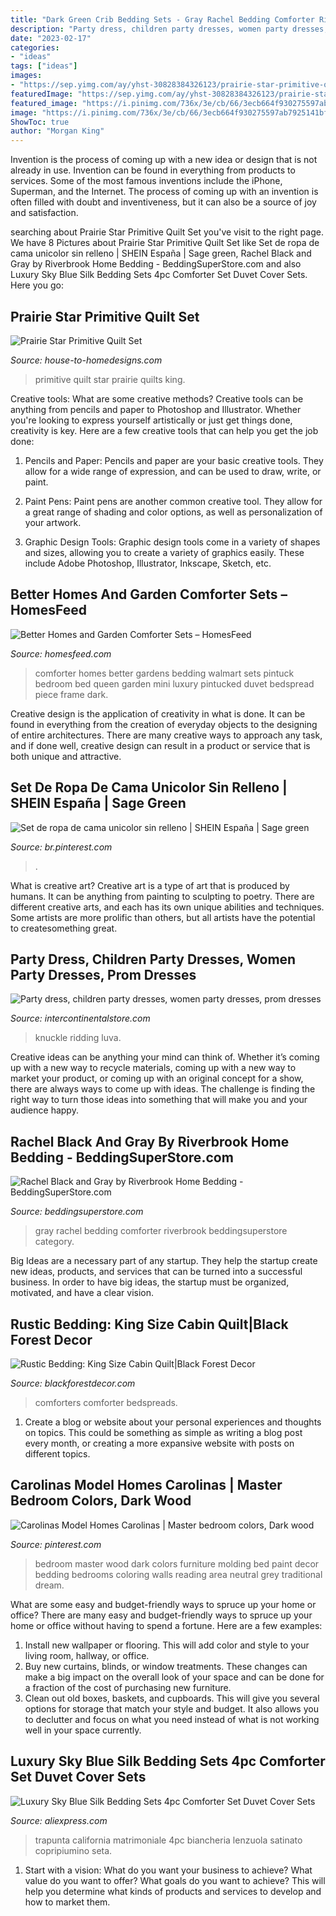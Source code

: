 ```yaml
---
title: "Dark Green Crib Bedding Sets - Gray Rachel Bedding Comforter Riverbrook Beddingsuperstore Category"
description: "Party dress, children party dresses, women party dresses, prom dresses"
date: "2023-02-17"
categories:
- "ideas"
tags: ["ideas"]
images:
- "https://sep.yimg.com/ay/yhst-30828384326123/prairie-star-primitive-quilt-set-65.jpg"
featuredImage: "https://sep.yimg.com/ay/yhst-30828384326123/prairie-star-primitive-quilt-set-65.jpg"
featured_image: "https://i.pinimg.com/736x/3e/cb/66/3ecb664f930275597ab7925141bf1393.jpg"
image: "https://i.pinimg.com/736x/3e/cb/66/3ecb664f930275597ab7925141bf1393.jpg"
ShowToc: true
author: "Morgan King"
---
```



Invention is the process of coming up with a new idea or design that is not already in use. Invention can be found in everything from products to services. Some of the most famous inventions include the iPhone, Superman, and the Internet. The process of coming up with an invention is often filled with doubt and inventiveness, but it can also be a source of joy and satisfaction.

	

		
searching about Prairie Star Primitive Quilt Set you've visit to the right page. We have 8 Pictures about Prairie Star Primitive Quilt Set like Set de ropa de cama unicolor sin relleno | SHEIN España | Sage green, Rachel Black and Gray by Riverbrook Home Bedding - BeddingSuperStore.com and also Luxury Sky Blue Silk Bedding Sets 4pc Comforter Set Duvet Cover Sets. Here you go:
		
    
## Prairie Star Primitive Quilt Set

<img loading=lazy src="https://sep.yimg.com/ay/yhst-30828384326123/prairie-star-primitive-quilt-set-65.jpg" onerror="this.onerror=null;this.src='https://tse1.mm.bing.net/th?id=OIP.J4id5bdWc6_bg6FqKjX6IQHaG-&amp;pid=15.1';" alt="Prairie Star Primitive Quilt Set">

_Source: house-to-homedesigns.com_

>primitive quilt star prairie quilts king. 

	

Creative tools: What are some creative methods?
Creative tools can be anything from pencils and paper to Photoshop and Illustrator. Whether you're looking to express yourself artistically or just get things done, creativity is key. Here are a few creative tools that can help you get the job done:
1. Pencils and Paper: Pencils and paper are your basic creative tools. They allow for a wide range of expression, and can be used to draw, write, or paint.

2. Paint Pens: Paint pens are another common creative tool. They allow for a great range of shading and color options, as well as personalization of your artwork.

3. Graphic Design Tools: Graphic design tools come in a variety of shapes and sizes, allowing you to create a variety of graphics easily. These include Adobe Photoshop, Illustrator, Inkscape, Sketch, etc.

    
## Better Homes And Garden Comforter Sets – HomesFeed

<img loading=lazy src="https://homesfeed.com/wp-content/uploads/2016/02/White-Better-Homes-and-Garden-Comforter-Sets-On-Dark-Wooden-Bed-Frame-With-White-Curtains-And-Fur-Rug.jpg" onerror="this.onerror=null;this.src='https://tse4.mm.bing.net/th?id=OIP.vfJV8bNTlatjCdQxJdKImwHaHa&amp;pid=15.1';" alt="Better Homes and Garden Comforter Sets – HomesFeed">

_Source: homesfeed.com_

>comforter homes better gardens bedding walmart sets pintuck bedroom bed queen garden mini luxury pintucked duvet bedspread piece frame dark. 

	

Creative design is the application of creativity in what is done. It can be found in everything from the creation of everyday objects to the designing of entire architectures. There are many creative ways to approach any task, and if done well, creative design can result in a product or service that is both unique and attractive.

    
## Set De Ropa De Cama Unicolor Sin Relleno | SHEIN España | Sage Green

<img loading=lazy src="https://i.pinimg.com/736x/3e/cb/66/3ecb664f930275597ab7925141bf1393.jpg" onerror="this.onerror=null;this.src='https://tse4.mm.bing.net/th?id=OIP.yhuns9zkB3B-o9noJAcoXgHaJ3&amp;pid=15.1';" alt="Set de ropa de cama unicolor sin relleno | SHEIN España | Sage green">

_Source: br.pinterest.com_

>. 

	

What is creative art?
Creative art is a type of art that is produced by humans. It can be anything from painting to sculpting to poetry. There are different creative arts, and each has its own unique abilities and techniques. Some artists are more prolific than others, but all artists have the potential to createsomething great.

    
## Party Dress, Children Party Dresses, Women Party Dresses, Prom Dresses

<img loading=lazy src="https://ae01.alicdn.com/kf/HTB1OQfzbbH1gK0jSZFwq6A7aXXad.jpg" onerror="this.onerror=null;this.src='https://tse2.mm.bing.net/th?id=OIP.HhNePjpPi6fnc8xQ0X9eawHaEX&amp;pid=15.1';" alt="Party dress, children party dresses, women party dresses, prom dresses">

_Source: intercontinentalstore.com_

>knuckle ridding luva. 

	

Creative ideas can be anything your mind can think of. Whether it’s coming up with a new way to recycle materials, coming up with a new way to market your product, or coming up with an original concept for a show, there are always ways to come up with ideas. The challenge is finding the right way to turn those ideas into something that will make you and your audience happy.

    
## Rachel Black And Gray By Riverbrook Home Bedding - BeddingSuperStore.com

<img loading=lazy src="https://www.beddingsuperstore.com/images/category/hi/34231.jpg" onerror="this.onerror=null;this.src='https://tse2.mm.bing.net/th?id=OIP.QqjRIcOaMK5yktNyzrH75gHaF1&amp;pid=15.1';" alt="Rachel Black and Gray by Riverbrook Home Bedding - BeddingSuperStore.com">

_Source: beddingsuperstore.com_

>gray rachel bedding comforter riverbrook beddingsuperstore category. 

	

Big Ideas are a necessary part of any startup. They help the startup create new ideas, products, and services that can be turned into a successful business. In order to have big ideas, the startup must be organized, motivated, and have a clear vision.

    
## Rustic Bedding: King Size Cabin Quilt|Black Forest Decor

<img loading=lazy src="http://ep.yimg.com/ay/newportantiques4-shop/cabin-quilt-king-16.gif" onerror="this.onerror=null;this.src='https://tse4.mm.bing.net/th?id=OIP.uDl42PlyglvjAv5Plb2eIwHaHa&amp;pid=15.1';" alt="Rustic Bedding: King Size Cabin Quilt|Black Forest Decor">

_Source: blackforestdecor.com_

>comforters comforter bedspreads. 

	

1. Create a blog or website about your personal experiences and thoughts on topics. This could be something as simple as writing a blog post every month, or creating a more expansive website with posts on different topics.

    
## Carolinas Model Homes Carolinas | Master Bedroom Colors, Dark Wood

<img loading=lazy src="https://i.pinimg.com/originals/ba/46/56/ba4656a3c4e04d2996bef452cc0ec3d4.jpg" onerror="this.onerror=null;this.src='https://tse2.mm.bing.net/th?id=OIP.nZKrwJU1NOPkwXEXlv7IBgHaE8&amp;pid=15.1';" alt="Carolinas Model Homes Carolinas | Master bedroom colors, Dark wood">

_Source: pinterest.com_

>bedroom master wood dark colors furniture molding bed paint decor bedding bedrooms coloring walls reading area neutral grey traditional dream. 

	

What are some easy and budget-friendly ways to spruce up your home or office?
There are many easy and budget-friendly ways to spruce up your home or office without having to spend a fortune. Here are a few examples: 
1. Install new wallpaper or flooring. This will add color and style to your living room, hallway, or office. 
2. Buy new curtains, blinds, or window treatments. These changes can make a big impact on the overall look of your space and can be done for a fraction of the cost of purchasing new furniture. 
3. Clean out old boxes, baskets, and cupboards. This will give you several options for storage that match your style and budget. It also allows you to declutter and focus on what you need instead of what is not working well in your space currently. 

    
## Luxury Sky Blue Silk Bedding Sets 4pc Comforter Set Duvet Cover Sets

<img loading=lazy src="https://ae01.alicdn.com/kf/HTB1nfhMKFXXXXX6XFXXq6xXFXXXW/Luxury-Sky-Blue-Silk-Bedding-Sets-4pc-Comforter-Set-Duvet-Cover-Sets-Twin-Full-Queen-King.jpg" onerror="this.onerror=null;this.src='https://tse3.mm.bing.net/th?id=OIP.yr5UCNhPXxjC7lRjDP024wHaHa&amp;pid=15.1';" alt="Luxury Sky Blue Silk Bedding Sets 4pc Comforter Set Duvet Cover Sets">

_Source: aliexpress.com_

>trapunta california matrimoniale 4pc biancheria lenzuola satinato copripiumino seta. 

	

1. Start with a vision: What do you want your business to achieve? What value do you want to offer? What goals do you want to achieve? This will help you determine what kinds of products and services to develop and how to market them.

